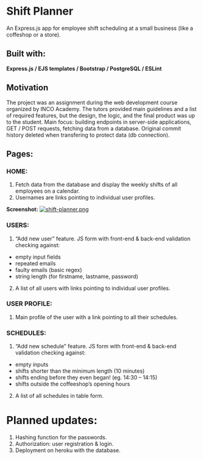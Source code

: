 # Shift Planner

An Express.js app for employee shift scheduling at a small business (like a coffeshop or a store).

## Built with:

**Express.js / EJS templates / Bootstrap / PostgreSQL / ESLint**

## Motivation

The project was an assignment during the web development course organized by INCO Academy. The tutors provided main guidelines and a list of required features, but the design, the logic, and the final product was up to the student. Main focus: building endpoints in server-side applications, GET / POST requests, fetching data from a database. Original commit history deleted when transfering to protect data (db connection).

## Pages:

### HOME:
1.	Fetch data from the database and display the weekly shifts of all employees on a calendar.
2.	Usernames are links pointing to individual user profiles.

**Screenshot:**
[![shift-planner.png](https://i.postimg.cc/ZnM1HNCj/shift-planner.png)](https://postimg.cc/CnbPLzCf)

### USERS: 
1.	“Add new user” feature. JS form with front-end & back-end validation checking against:
  -	empty input fields
  -	repeated emails
  -	faulty emails (basic regex)
  -	string length (for firstname, lastname, password)
2.	A list of all users with links pointing to individual user profiles.

### USER PROFILE:
1.	Main profile of the user with a link pointing to all their schedules.

### SCHEDULES:
1.	“Add new schedule” feature. JS form with front-end & back-end validation checking against:
- empty inputs
- shifts shorter than the minimum length (10 minutes)
- shifts ending before they even began! (eg. 14:30 – 14:15)
- shifts outside the coffeeshop’s opening hours
2.	A list of all schedules in table form.

# Planned updates:
1.	Hashing function for the passwords.
2.	Authorization: user registration & login.
3.	Deployment on heroku with the database.

